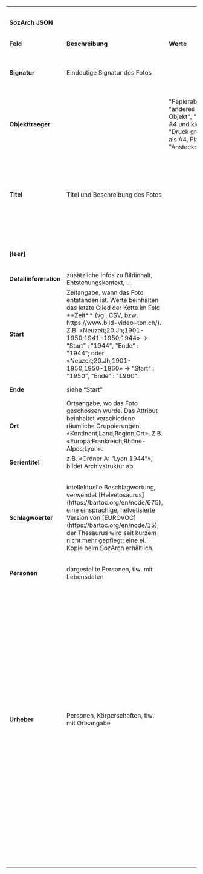 <table>
<tbody>
<tr class="odd">
<td style="text-align: left;"><strong>SozArch JSON</strong></td>
<td style="text-align: left;"><strong><br />
</strong></td>
<td style="text-align: left;"><strong><br />
</strong></td>
<td style="text-align: left;"><strong><br />
</strong></td>
<td style="text-align: left;"><strong><br />
</strong></td>
<td style="text-align: left;"><strong>Daten auf Server (tbd)</strong></td>
<td style="text-align: left;"><strong>IIIF Manifest JSON</strong></td>
<td style="text-align: left;"><strong><br />
</strong></td>
<td style="text-align: left;"><strong><br />
</strong></td>
</tr>
<tr class="even">
<td style="text-align: left;"><strong>Feld</strong></td>
<td style="text-align: left;"><strong>Beschreibung</strong></td>
<td style="text-align: left;"><strong>Werte</strong></td>
<td style="text-align: left;"><strong>Typ</strong></td>
<td style="text-align: left;"><strong>Anmerkungen</strong></td>
<td style="text-align: left;"><strong><br />
</strong></td>
<td style="text-align: left;"><strong>Feldname</strong></td>
<td style="text-align: left;"><strong>Typ</strong></td>
<td style="text-align: left;"><strong>Beschreibung</strong></td>
</tr>
<tr class="odd">
<td style="text-align: left;"><strong>Signatur</strong></td>
<td style="text-align: left;">Eindeutige Signatur des Fotos</td>
<td style="text-align: left;"><br />
</td>
<td style="text-align: left;">String</td>
<td style="text-align: left;"><br />
</td>
<td style="text-align: left;"><strong><br />
</strong></td>
<td style="text-align: left;"><strong>“label”,”value” pair</strong></td>
<td style="text-align: left;">plain text + HTML or plain text</td>
<td style="text-align: left;"><br />
</td>
</tr>
<tr class="even">
<td style="text-align: left;"><strong>Objekttraeger</strong></td>
<td style="text-align: left;"><br />
</td>
<td style="text-align: left;">&quot;Papierabzug&quot;, &quot;anderes 3-D Objekt&quot;, &quot;Druck A4 und kleiner&quot;, &quot;Druck grösser als A4, Plakat&quot;, &quot;Ansteckobjekt&quot;</td>
<td style="text-align: left;">String</td>
<td style="text-align: left;"><br />
</td>
<td style="text-align: left;"><strong><br />
</strong></td>
<td style="text-align: left;"><strong>label + value</strong></td>
<td style="text-align: left;">s.o.</td>
<td style="text-align: left;"><br />
</td>
</tr>
<tr class="odd">
<td style="text-align: left;"><strong>Titel</strong></td>
<td style="text-align: left;">Titel und Beschreibung des Fotos</td>
<td style="text-align: left;"><br />
</td>
<td style="text-align: left;">String</td>
<td style="text-align: left;">Problem: Titel UND Beschreibung. Beginnt in vielen Fällen mit Orts- und Jahresangabe. Was können wir daraus Schöneres machen?</td>
<td style="text-align: left;"><strong><br />
</strong></td>
<td style="text-align: left;"><strong>label</strong></td>
<td style="text-align: left;"><br />
</td>
<td style="text-align: left;"><br />
</td>
</tr>
<tr class="even">
<td style="text-align: left;"><strong>[leer]</strong></td>
<td style="text-align: left;"><br />
</td>
<td style="text-align: left;"><br />
</td>
<td style="text-align: left;"><br />
</td>
<td style="text-align: left;"><br />
</td>
<td style="text-align: left;"><strong><br />
</strong></td>
<td style="text-align: left;"><strong>description</strong></td>
<td style="text-align: left;">HTML or plain text</td>
<td style="text-align: left;"><br />
</td>
</tr>
<tr class="odd">
<td style="text-align: left;"><strong>Detailinformation</strong></td>
<td style="text-align: left;">zusätzliche Infos zu Bildinhalt, Entstehungskontext, ...</td>
<td style="text-align: left;"><br />
</td>
<td style="text-align: left;">String</td>
<td style="text-align: left;"><br />
</td>
<td style="text-align: left;"><strong><br />
</strong></td>
<td style="text-align: left;"><strong>“label”,”value” pair</strong></td>
<td style="text-align: left;">s.o.</td>
<td style="text-align: left;"><br />
</td>
</tr>
<tr class="even">
<td style="text-align: left;"><strong>Start</strong></td>
<td style="text-align: left;">Zeitangabe, wann das Foto entstanden ist. Werte beinhalten das letzte Glied der Kette im Feld **Zeit** (vgl. CSV, bzw. https://www.bild-video-ton.ch/). Z.B. «Neuzeit;20.Jh;1901-1950;1941-1950;1944» -&gt; &quot;Start&quot; : &quot;1944&quot;, &quot;Ende&quot; : &quot;1944&quot;; oder «Neuzeit;20.Jh;1901-1950;1950-1960» -&gt; &quot;Start&quot; : &quot;1950&quot;, &quot;Ende&quot; : &quot;1960&quot;.</td>
<td style="text-align: left;"><br />
</td>
<td style="text-align: left;">Integer</td>
<td style="text-align: left;"><br />
</td>
<td style="text-align: left;"><strong><br />
</strong></td>
<td style="text-align: left;"><strong>“label”,”value” pair</strong></td>
<td style="text-align: left;">s.o.</td>
<td style="text-align: left;"><br />
</td>
</tr>
<tr class="odd">
<td style="text-align: left;"><strong>Ende</strong></td>
<td style="text-align: left;">siehe “Start”</td>
<td style="text-align: left;"><br />
</td>
<td style="text-align: left;">Integer</td>
<td style="text-align: left;"><br />
</td>
<td style="text-align: left;"><strong><br />
</strong></td>
<td style="text-align: left;"><strong>“label”,”value” pair</strong></td>
<td style="text-align: left;">s.o.</td>
<td style="text-align: left;"><br />
</td>
</tr>
<tr class="even">
<td style="text-align: left;"><strong>Ort</strong></td>
<td style="text-align: left;">Ortsangabe, wo das Foto geschossen wurde. Das Attribut beinhaltet verschiedene räumliche Gruppierungen: «Kontinent;Land;Region;Ort». Z.B. «Europa;Frankreich;Rhône-Alpes;Lyon».</td>
<td style="text-align: left;"><br />
</td>
<td style="text-align: left;">String</td>
<td style="text-align: left;">jeweils absteigend von sehr allgemein zu sehr konkret aufgelistet</td>
<td style="text-align: left;"><strong><br />
</strong></td>
<td style="text-align: left;"><strong>“label”,”value” pair</strong></td>
<td style="text-align: left;">s.o.</td>
<td style="text-align: left;"><br />
</td>
</tr>
<tr class="odd">
<td style="text-align: left;"><strong>Serientitel</strong></td>
<td style="text-align: left;">z.B. «Ordner A: &quot;Lyon 1944&quot;», bildet Archivstruktur ab</td>
<td style="text-align: left;"><br />
</td>
<td style="text-align: left;">String</td>
<td style="text-align: left;"><br />
</td>
<td style="text-align: left;"><strong><br />
</strong></td>
<td style="text-align: left;"><strong>“label”,”value” pair</strong></td>
<td style="text-align: left;">s.o.</td>
<td style="text-align: left;"><br />
</td>
</tr>
<tr class="even">
<td style="text-align: left;"><strong>Schlagwoerter</strong></td>
<td style="text-align: left;">intellektuelle Beschlagwortung, verwendet [Helvetosaurus](https://bartoc.org/en/node/675), eine einsprachige, helvetisierte Version von [EUROVOC](https://bartoc.org/en/node/15); der Thesaurus wird seit kurzem nicht mehr gepflegt; eine el. Kopie beim SozArch erhältlich.</td>
<td style="text-align: left;"><br />
</td>
<td style="text-align: left;">String</td>
<td style="text-align: left;">jeweils absteigend von sehr allgemein zu sehr konkret aufgelistet. Hat der Helvetosaurus IDs für die Einträge, für eindeutige Verlinkung?</td>
<td style="text-align: left;"><strong><br />
</strong></td>
<td style="text-align: left;"><strong>“label”,”value” pair</strong></td>
<td style="text-align: left;">s.o.</td>
<td style="text-align: left;"><br />
</td>
</tr>
<tr class="odd">
<td style="text-align: left;"><strong>Personen</strong></td>
<td style="text-align: left;">dargestellte Personen, tlw. mit Lebensdaten</td>
<td style="text-align: left;"><br />
</td>
<td style="text-align: left;">String</td>
<td style="text-align: left;"><br />
</td>
<td style="text-align: left;"><strong><br />
</strong></td>
<td style="text-align: left;"><strong>“label”,”value” pair</strong></td>
<td style="text-align: left;">s.o.</td>
<td style="text-align: left;"><br />
</td>
</tr>
<tr class="even">
<td style="text-align: left;"><strong>Urheber</strong></td>
<td style="text-align: left;">Personen, Körperschaften, tlw. mit Ortsangabe</td>
<td style="text-align: left;"><br />
</td>
<td style="text-align: left;">String</td>
<td style="text-align: left;"><br />
</td>
<td style="text-align: left;"><strong><br />
</strong></td>
<td style="text-align: left;"><strong>“attribution” or “licence”</strong></td>
<td style="text-align: left;"><br />
</td>
<td style="text-align: left;">“attribution”: Text that must be shown when the resource it is associated with is displayed or used. “license”. A link to an external resource that describes the license or rights statement under which the resource may be used. The rationale for this being a URI and not a human readable label is that typically there is one license for many resources, and the text is too long to be displayed to the user along with the object.</td>
</tr>
<tr class="odd">
<td style="text-align: left;"><strong><br />
</strong></td>
<td style="text-align: left;"><br />
</td>
<td style="text-align: left;"><br />
</td>
<td style="text-align: left;"><br />
</td>
<td style="text-align: left;"><br />
</td>
<td style="text-align: left;"><strong>ID</strong></td>
<td style="text-align: left;"><strong><br />
</strong></td>
<td style="text-align: left;"><br />
</td>
<td style="text-align: left;"><br />
</td>
</tr>
</tbody>
</table>
